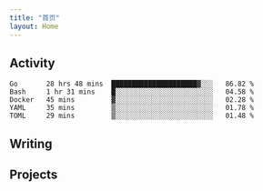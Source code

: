 ```yaml
---
title: "首页"
layout: Home
---
```


## Activity
<!--START_SECTION:waka-->
```text
Go       28 hrs 48 mins  █████████████████████▓░░░   86.82 % 
Bash     1 hr 31 mins    █░░░░░░░░░░░░░░░░░░░░░░░░   04.58 % 
Docker   45 mins         ▓░░░░░░░░░░░░░░░░░░░░░░░░   02.28 % 
YAML     35 mins         ▒░░░░░░░░░░░░░░░░░░░░░░░░   01.78 % 
TOML     29 mins         ▒░░░░░░░░░░░░░░░░░░░░░░░░   01.48 % 
```
<!--END_SECTION:waka-->

## Writing
<PindedPosts />

## Projects
<Projects />
